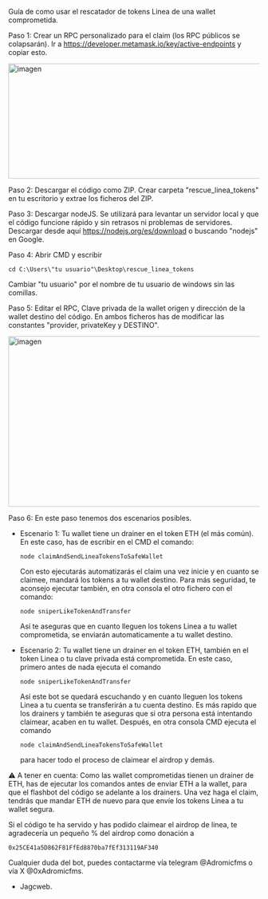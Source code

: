 Guía de como usar el rescatador de tokens Linea de una wallet comprometida.

Paso 1: Crear un RPC personalizado para el claim (los RPC públicos se colapsarán). Ir a https://developer.metamask.io/key/active-endpoints y copiar esto. 

<img width="901" height="231" alt="imagen" src="https://github.com/user-attachments/assets/9d9a15b6-9731-4679-ab6d-43ad7062be0e" />


Paso 2: Descargar el código como ZIP. Crear carpeta "rescue_linea_tokens" en tu escritorio y extrae los ficheros del ZIP.

Paso 3: Descargar nodeJS. Se utilizará para levantar un servidor local y que el código funcione rápido y sin retrasos ni problemas de servidores. Descargar desde aquí https://nodejs.org/es/download o buscando "nodejs" en Google.

Paso 4: Abrir CMD y escribir <pre>```cd C:\Users\"tu usuario"\Desktop\rescue_linea_tokens```</pre> Cambiar "tu usuario" por el nombre de tu usuario de windows sin las comillas.

Paso 5: Editar el RPC, Clave privada de la wallet origen y dirección de la wallet destino del código. En ambos ficheros has de modificar las constantes "provider, privateKey y DESTINO".

<img width="531" height="342" alt="imagen" src="https://github.com/user-attachments/assets/6bff901a-9d94-4624-a2e9-695bb114561c" />


Paso 6: En este paso tenemos dos escenarios posibles.

- Escenario 1: Tu wallet tiene un drainer en el token ETH (el más común). En este caso, has de escribir en el CMD el comando: <pre>```node claimAndSendLineaTokensToSafeWallet```</pre> Con esto ejecutarás automatizarás el claim una vez inicie y en cuanto se claimee, mandará los tokens a tu wallet destino. Para más seguridad, te aconsejo ejecutar también, en otra consola el otro fichero con el comando: <pre>```node sniperLikeTokenAndTransfer```</pre> Así te aseguras que en cuanto lleguen los tokens Linea a tu wallet comprometida, se enviarán automaticamente a tu wallet destino.

- Escenario 2: Tu wallet tiene un drainer en el token ETH, también en el token Linea o tu clave privada está comprometida. En este caso, primero antes de nada ejecuta el comando <pre>```node sniperLikeTokenAndTransfer```</pre> Así este bot se quedará escuchando y en cuanto lleguen los tokens Linea a tu cuenta se transferirán a tu cuenta destino. Es más rapido que los drainers y también te aseguras que si otra persona está intentando claimear, acaben en tu wallet. Después, en otra consola CMD ejecuta el comando <pre>```node claimAndSendLineaTokensToSafeWallet```</pre> para hacer todo el proceso de claimear el airdrop y demás.

⚠️ A tener en cuenta: Como las wallet comprometidas tienen un drainer de ETH, has de ejecutar los comandos antes de enviar ETH a la wallet, para que el flashbot del código se adelante a los drainers. Una vez haga el claim, tendrás que mandar ETH de nuevo para que envíe los tokens Linea a tu wallet segura.

Si el código te ha servido y has podido claimear el airdrop de linea, te agradecería un pequeño % del airdrop como donación a <pre>```0x25CE41a5D862F81FfEd8870ba7fEf313119AF340```</pre>

Cualquier duda del bot, puedes contactarme vía telegram @Adromicfms o vía X @0xAdromicfms.

- Jagcweb.
